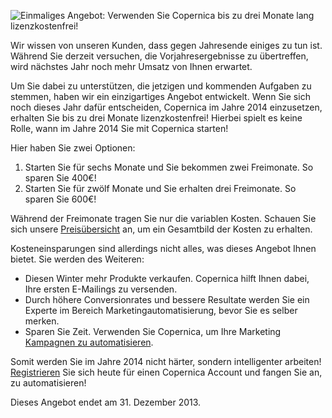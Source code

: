 ![Einmaliges Angebot: Verwenden Sie Copernica bis zu drei Monate lang
lizenzkostenfrei!](Copernicacom/Copernica-endofyearoffer-de.jpg)

Wir wissen von unseren Kunden, dass gegen Jahresende einiges zu tun ist.
Während Sie derzeit versuchen, die Vorjahresergebnisse zu übertreffen,
wird nächstes Jahr noch mehr Umsatz von Ihnen erwartet.

Um Sie dabei zu unterstützen, die jetzigen und kommenden Aufgaben zu
stemmen, haben wir ein einzigartiges Angebot entwickelt. Wenn Sie sich
noch dieses Jahr dafür entscheiden, Copernica im Jahre 2014 einzusetzen,
erhalten Sie bis zu drei Monate lizenzkostenfrei! Hierbei spielt es
keine Rolle, wann im Jahre 2014 Sie mit Copernica starten!

Hier haben Sie zwei Optionen:

1.  Starten Sie für sechs Monate und Sie bekommen zwei Freimonate. So
    sparen Sie 400€!
2.  Starten Sie für zwölf Monate und Sie erhalten drei Freimonate. So
    sparen Sie 600€!

Während der Freimonate tragen Sie nur die variablen Kosten. Schauen Sie
sich unsere
[Preisübersicht](https://www.copernica.com/de/preis "Preisübersicht")
an, um ein Gesamtbild der Kosten zu erhalten.

Kosteneinsparungen sind allerdings nicht alles, was dieses Angebot Ihnen
bietet. Sie werden des Weiteren:

-   Diesen Winter mehr Produkte verkaufen. Copernica hilft Ihnen dabei,
    Ihre ersten E-Mailings zu versenden.
-   Durch höhere Conversionrates und bessere Resultate werden Sie ein
    Experte im Bereich Marketingautomatisierung, bevor Sie es selber
    merken.
-   Sparen Sie Zeit. Verwenden Sie Copernica, um Ihre Marketing
    [Kampagnen zu
    automatisieren](./automate-your-campaigns.md "Kampagnen zu automatisieren").

Somit werden Sie im Jahre 2014 nicht härter, sondern intelligenter
arbeiten!
[Registrieren](https://www.copernica.com/de/copernica-testen "Registrieren Sie sich heute für einen Copernica Account")
Sie sich heute für einen Copernica Account und fangen Sie an, zu
automatisieren!

Dieses Angebot endet am 31. Dezember 2013.
